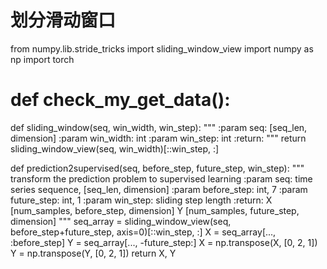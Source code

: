 # 划分滑动窗口
from numpy.lib.stride_tricks import sliding_window_view
import numpy as np
import torch
# def check_my_get_data():




def sliding_window(seq, win_width, win_step):
    """
    :param seq: [seq_len, dimension]
    :param win_width: int
    :param win_step: int
    :return:
    """
    return sliding_window_view(seq, win_width)[::win_step, :]


def prediction2supervised(seq, before_step, future_step, win_step):
    """
    transform the prediction problem to supervised learning
    :param seq: time series sequence, [seq_len, dimension]
    :param before_step: int, 7
    :param future_step: int, 1
    :param win_step: sliding step length
    :return: X [num_samples, before_step, dimension]
             Y [num_samples, future_step, dimension]
    """
    seq_array = sliding_window_view(seq, before_step+future_step, axis=0)[::win_step, :]
    X = seq_array[..., :before_step]
    Y = seq_array[..., -future_step:]
    X = np.transpose(X, [0, 2, 1])
    Y = np.transpose(Y, [0, 2, 1])
    return X, Y

